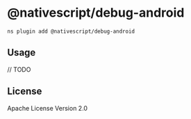 # @nativescript/debug-android

```cli
ns plugin add @nativescript/debug-android
```

## Usage

// TODO

## License

Apache License Version 2.0
